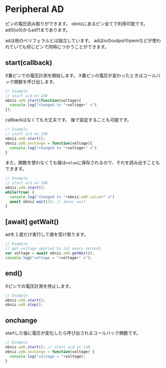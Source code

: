 # Peripheral AD
ピンの電圧読み取りができます。
obnizにあるピン全てで利用可能です。
ad0(io0)からad11まであります。

adは他のペリフェラルとは独立しています。
adはioのoutputやpwmなどが使われていても同じピンで同時につかうことができます。


## start(callback)
X番ピンでの電圧計測を開始します。
X番ピンの電圧が変わったときはコールバック関数を呼び出します。

```Javascript
// Example
// start a/d on IO0
obniz.ad0.start(function(voltage){
  console.log("changed to "+voltage+" v")
});
```
callbackはなくても大丈夫です。
後で設定することも可能です。

```Javascript
// Example
// start a/d on IO0
obniz.ad0.start();
obniz.ad0.onchange = function(voltage){
  console.log("changed to "+voltage+" v")
}
```

また、関数を使わなくても値は```value```に保存されるので、それを読み出すこともできます。

```Javascript
// Example
// start a/d on IO0
obniz.ad0.start();
while(true) {
  console.log("changed to "+obniz.ad0.value+" v")
  await obniz.wait(1); // 1msec wait
}
```
## [await] getWait()
adを１度だけ実行して値を受け取ります。

```Javascript
// Example
// get voltage applied to io1 every seconds
var voltage = await obniz.ad0.getWait();
console.log("voltage = "+voltage+" v");
```
## end()
Xピンでの電圧計測を停止します。

```Javascript
// Example
obniz.ad0.start();
obniz.ad0.stop();
```
## onchange
startした後に電圧が変化したら呼び出されるコールバック関数です。

```Javascript
// Example
obniz.ad0.start(); // start a/d at io0
obniz.ad0.onchange = function(voltage) {
  console.log("voltage = "+voltage);
}
```
